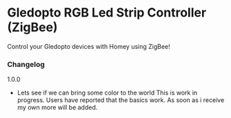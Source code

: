 # Gledopto RGB Led Strip Controller (ZigBee)  
    
Control your Gledopto devices with Homey using ZigBee!   
   
### Changelog   
  
1.0.0  
- Lets see if we can bring some color to the world 
This is work in progress. Users have reported that the basics work.
As soon as i receive my own more will be added.  

